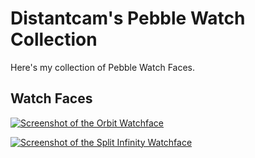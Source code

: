 # Distantcam's Pebble Watch Collection

Here's my collection of Pebble Watch Faces.

## Watch Faces

[![Screenshot of the Orbit Watchface](https://raw.github.com/distantcam/pebble/master/orbit/screenshot.png)](https://github.com/distantcam/pebble/tree/master/orbit)

[![Screenshot of the Split Infinity Watchface](https://raw.github.com/distantcam/pebble/master/splitinfinity/screenshot.png)](https://github.com/distantcam/pebble/tree/master/splitinfinity)